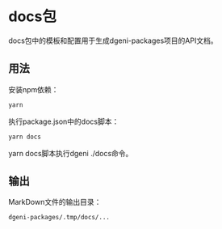 # docs包

docs包中的模板和配置用于生成dgeni-packages项目的API文档。

## 用法

安装npm依赖：

```bash
yarn
```

执行package.json中的docs脚本：

```bash
yarn docs
```

yarn docs脚本执行dgeni ./docs命令。

## 输出

MarkDown文件的输出目录：

```
dgeni-packages/.tmp/docs/...
```




